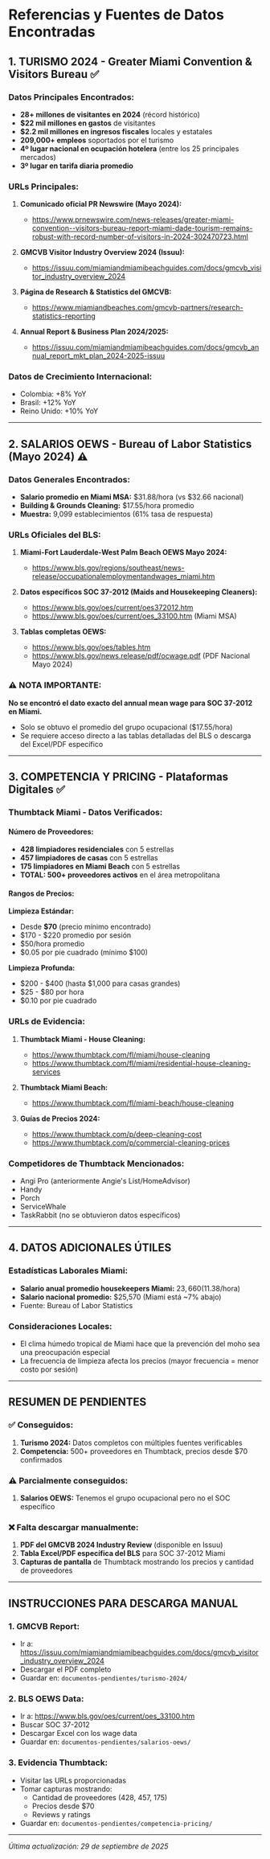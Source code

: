 # Referencias y Fuentes de Datos Encontradas

## 1. TURISMO 2024 - Greater Miami Convention & Visitors Bureau ✅

### Datos Principales Encontrados:
- **28+ millones de visitantes en 2024** (récord histórico)
- **$22 mil millones en gastos** de visitantes
- **$2.2 mil millones en ingresos fiscales** locales y estatales
- **209,000+ empleos** soportados por el turismo
- **4º lugar nacional en ocupación hotelera** (entre los 25 principales mercados)
- **3º lugar en tarifa diaria promedio**

### URLs Principales:
1. **Comunicado oficial PR Newswire (Mayo 2024):**
   - https://www.prnewswire.com/news-releases/greater-miami-convention--visitors-bureau-report-miami-dade-tourism-remains-robust-with-record-number-of-visitors-in-2024-302470723.html

2. **GMCVB Visitor Industry Overview 2024 (Issuu):**
   - https://issuu.com/miamiandmiamibeachguides.com/docs/gmcvb_visitor_industry_overview_2024

3. **Página de Research & Statistics del GMCVB:**
   - https://www.miamiandbeaches.com/gmcvb-partners/research-statistics-reporting

4. **Annual Report & Business Plan 2024/2025:**
   - https://issuu.com/miamiandmiamibeachguides.com/docs/gmcvb_annual_report_mkt_plan_2024-2025-issuu

### Datos de Crecimiento Internacional:
- Colombia: +8% YoY
- Brasil: +12% YoY
- Reino Unido: +10% YoY

---

## 2. SALARIOS OEWS - Bureau of Labor Statistics (Mayo 2024) ⚠️

### Datos Generales Encontrados:
- **Salario promedio en Miami MSA:** $31.88/hora (vs $32.66 nacional)
- **Building & Grounds Cleaning:** $17.55/hora promedio
- **Muestra:** 9,099 establecimientos (61% tasa de respuesta)

### URLs Oficiales del BLS:
1. **Miami-Fort Lauderdale-West Palm Beach OEWS Mayo 2024:**
   - https://www.bls.gov/regions/southeast/news-release/occupationalemploymentandwages_miami.htm

2. **Datos específicos SOC 37-2012 (Maids and Housekeeping Cleaners):**
   - https://www.bls.gov/oes/current/oes372012.htm
   - https://www.bls.gov/oes/current/oes_33100.htm (Miami MSA)

3. **Tablas completas OEWS:**
   - https://www.bls.gov/oes/tables.htm
   - https://www.bls.gov/news.release/pdf/ocwage.pdf (PDF Nacional Mayo 2024)

### ⚠️ NOTA IMPORTANTE:
**No se encontró el dato exacto del annual mean wage para SOC 37-2012 en Miami.**
- Solo se obtuvo el promedio del grupo ocupacional ($17.55/hora)
- Se requiere acceso directo a las tablas detalladas del BLS o descarga del Excel/PDF específico

---

## 3. COMPETENCIA Y PRICING - Plataformas Digitales ✅

### Thumbtack Miami - Datos Verificados:

#### Número de Proveedores:
- **428 limpiadores residenciales** con 5 estrellas
- **457 limpiadores de casas** con 5 estrellas
- **175 limpiadores en Miami Beach** con 5 estrellas
- **TOTAL: 500+ proveedores activos** en el área metropolitana

#### Rangos de Precios:
**Limpieza Estándar:**
- Desde **$70** (precio mínimo encontrado)
- $170 - $220 promedio por sesión
- $50/hora promedio
- $0.05 por pie cuadrado (mínimo $100)

**Limpieza Profunda:**
- $200 - $400 (hasta $1,000 para casas grandes)
- $25 - $80 por hora
- $0.10 por pie cuadrado

### URLs de Evidencia:
1. **Thumbtack Miami - House Cleaning:**
   - https://www.thumbtack.com/fl/miami/house-cleaning
   - https://www.thumbtack.com/fl/miami/residential-house-cleaning-services

2. **Thumbtack Miami Beach:**
   - https://www.thumbtack.com/fl/miami-beach/house-cleaning

3. **Guías de Precios 2024:**
   - https://www.thumbtack.com/p/deep-cleaning-cost
   - https://www.thumbtack.com/p/commercial-cleaning-prices

### Competidores de Thumbtack Mencionados:
- Angi Pro (anteriormente Angie's List/HomeAdvisor)
- Handy
- Porch
- ServiceWhale
- TaskRabbit (no se obtuvieron datos específicos)

---

## 4. DATOS ADICIONALES ÚTILES

### Estadísticas Laborales Miami:
- **Salario anual promedio housekeepers Miami:** $23,660 ($11.38/hora)
- **Salario nacional promedio:** $25,570 (Miami está ~7% abajo)
- Fuente: Bureau of Labor Statistics

### Consideraciones Locales:
- El clima húmedo tropical de Miami hace que la prevención del moho sea una preocupación especial
- La frecuencia de limpieza afecta los precios (mayor frecuencia = menor costo por sesión)

---

## RESUMEN DE PENDIENTES

### ✅ Conseguidos:
1. **Turismo 2024:** Datos completos con múltiples fuentes verificables
2. **Competencia:** 500+ proveedores en Thumbtack, precios desde $70 confirmados

### ⚠️ Parcialmente conseguidos:
1. **Salarios OEWS:** Tenemos el grupo ocupacional pero no el SOC específico

### ❌ Falta descargar manualmente:
1. **PDF del GMCVB 2024 Industry Review** (disponible en Issuu)
2. **Tabla Excel/PDF específica del BLS** para SOC 37-2012 Miami
3. **Capturas de pantalla** de Thumbtack mostrando los precios y cantidad de proveedores

---

## INSTRUCCIONES PARA DESCARGA MANUAL

### 1. GMCVB Report:
- Ir a: https://issuu.com/miamiandmiamibeachguides.com/docs/gmcvb_visitor_industry_overview_2024
- Descargar el PDF completo
- Guardar en: `documentos-pendientes/turismo-2024/`

### 2. BLS OEWS Data:
- Ir a: https://www.bls.gov/oes/current/oes_33100.htm
- Buscar SOC 37-2012
- Descargar Excel con los wage data
- Guardar en: `documentos-pendientes/salarios-oews/`

### 3. Evidencia Thumbtack:
- Visitar las URLs proporcionadas
- Tomar capturas mostrando:
  - Cantidad de proveedores (428, 457, 175)
  - Precios desde $70
  - Reviews y ratings
- Guardar en: `documentos-pendientes/competencia-pricing/`

---

*Última actualización: 29 de septiembre de 2025*